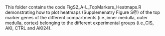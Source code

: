 This folder contains the code FigS2_A-L_TopMarkers_Heatmaps.R demonstrating how to plot
heatmaps (Supplemenatry Figure S@) of the top marker genes of the different compartments 
(i.e.,inner medulla, outer medulla, cortex) belonging to the different experimental groups 
(i.e.,CIS, AKI, CTRL and AKI24).



